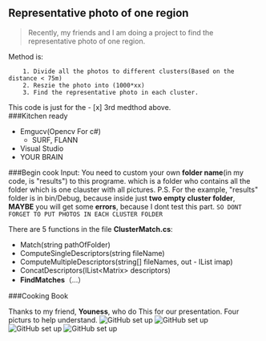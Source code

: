 
Representative photo of one region
-----
> Recently, my friends and I am doing a project to find the representative photo of one region. 

Method is:

		1. Divide all the photos to different clusters(Based on the distance < 75m)
		2. Reszie the photo into (1000*xx)
		3. Find the representative photo in each cluster.
This code is just for the - [x] 3rd medthod above.  
###Kitchen ready  

* Emgucv(Opencv For c#)  
	* SURF, FLANN
* Visual Studio
* YOUR BRAIN  

###Begin cook 
Input:
	You need to custom your own **folder name**(in my code, is "results") to this programe. which is a folder who contains all the folder which is one clauster with all pictures.
	P.S. For the example, "results" folder is in bin/Debug, because inside just **two empty cluster folder**, **MAYBE** you will get some **errors**, because I dont test this part. 
	`SO DONT FORGET TO PUT PHOTOS IN EACH CLUSTER FOLDER`
	
There are 5 functions in the file **ClusterMatch.cs**:
- Match(string pathOfFolder)
- ComputeSingleDescriptors(string fileName)
- ComputeMultipleDescriptors(string[] fileNames, out - IList<IndecesMapping> imap)
- ConcatDescriptors(IList<Matrix<float>> descriptors)
- **FindMatches**（...）    

###Cooking Book

Thanks to my friend, **Youness**, who do This for our presentation.
Four picturs to help understand.
![GitHub set up](https://cloud.githubusercontent.com/assets/7600637/11641282/b2ad66dc-9d37-11e5-99e4-dc5dadde9bbc.png)
![GitHub set up](https://cloud.githubusercontent.com/assets/7600637/11641047/580d4d24-9d36-11e5-8a9d-9a8b6f71c966.png)
![GitHub set up](https://cloud.githubusercontent.com/assets/7600637/11641044/553276b0-9d36-11e5-8f65-6bed30ca6039.png)
![GitHub set up](https://cloud.githubusercontent.com/assets/7600637/11641041/51f8957e-9d36-11e5-8e86-bf1cce3395e4.png)
